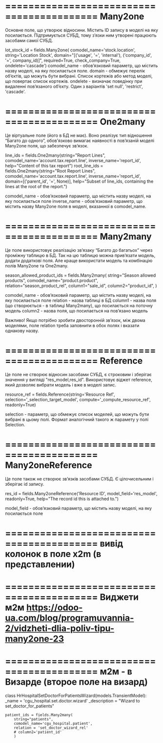 ==========================================
Many2one
==========================================
Основне поле, що утворює відносини. Містить ID запису в моделі на яку посилається. Підтримується СУБД, тому з’язки ним утворені працюють засобами самої СУБД.

lot_stock_id = fields.Many2one(
   comodel_name='stock.location', string='Location Stock',
   domain="[('usage', '=', 'internal'), ('company_id', '=', company_id)]",
   required=True, check_company=True, ondelete='cascade')
comodel_name - обов’язковий параметр, що містить назву моделі, на яку посилається поле.
domain - обмежує перелік об’єктів, що можуть бути вибрані. Список кортежів або метод моделі, що повертає список кортежів.
ondelete - визначає поведінку при видаленні пов’язаного об’єкту. Один з варіантів 'set null', 'restrict', 'cascade'.

==========================================
One2many
==========================================

Це віртуальне поле (його в БД не має). Воно реалізує тип відношення “Багато до одного”, обов'язково вимагає наявності в пов’язаній моделі Many2one поля, що забезпечує зв’язок.

line_ids = fields.One2many(string="Report Lines", comodel_name='account.tax.report.line', inverse_name='report_id', help="Content of this tax report")
root_line_ids = fields.One2many(string="Root Report Lines", comodel_name='account.tax.report.line', inverse_name='report_id', domain=[('parent_id', '=', None)], help="Subset of line_ids, containing the lines at the root of the report.")


comodel_name - обов’язковий параметр, що містить назву моделі, на яку посилається поле
inverse_name - обов’язковий параметр, що містить назву Many2one поля в моделі, вказанної в comodel_name.


==========================================
Many2many
==========================================

Це поле використовує реалізацію зв’язаку “Багато до багатьох” через проміжну таблицю в БД. Так на цю таблицю можна прив’язати модель, додати додаткові поля. Але краще використати модель та комбінацію полів Many2one та One2many.

season_allowed_product_ids = fields.Many2many(
   string="Season allowed products",
comodel_name="product.product",
   relation="season_product_rel",
column1="sale_id",
column2="product_id", )

comodel_name - обов’язковий параметр, що містить назву моделі, на яку посилається поле
relation - назва таблиці в БД
column1 - назва поля (що створюється - в таблиці Many2many), що посилається на поточну модель
column2 - назва поля, що посилається на пов’язано модель

Важливо! Якщо потрібно зробити двосторонній зв’язок, між двома моделями, поле relation треба заповнити в обох полях і вказати однакову назву.

==========================================
Reference
==========================================

Це поле не створює відносин засобами СУБД, є строковим і зберігає значення у вигляді  "res_model,res_id".
Використовує віджет reference, який дозволяє вибрати модель і вже в моделі запис.

resource_ref = fields.Reference(string='Resource Ref',
                                selection='_selection_target_model',
                                compute='_compute_resource_ref',
                                readonly=True)

selection - параметр, що обмежує список моделей, що можуть бути вибрані в цьому полі.
Формат аналогічний такого ж парамету у полі Selection.

==========================================
Many2oneReference
==========================================
Це поле також не створює зв’язків засобами СУБД. Є цілочисельним і зберігає id запису.

res_id = fields.Many2oneReference('Resource ID',
                                    model_field='res_model',
                                    readonly=True,
                                    help="The record id this is attached to.")

model_field - обов’язковий параметр, що містить назву моделі, на яку посилається поле

<field name="reference" widget="reference"  string="Record"/>


==========================================
вивід колонок в поле  x2m (в представлении)
==========================================
<field name="aaa">
<tree>
<field name="name"/>
<field name="another_field"/>
</tree>
</field>

==========================================
Виджети м2м
https://odoo-ua.com/blog/programuvannia-2/vidzheti-dlia-poliv-tipu-many2one-23
==========================================


==========================================
м2м - в Визарде (второе поле на визард)
==========================================

class HrHospitalSetDoctorForPatientsWizard(models.TransientModel):
    _name = 'cgu_hospital.set.doctor.wizard'
    _description = "Wizard to set_doctor_for_patients"

    patient_ids = fields.Many2many(
        string="patients",
        comodel_name='cgu_hospital.patient',
        relation = 'set_doctor_wizard_rel'
        # column2='patient_id'
        )

